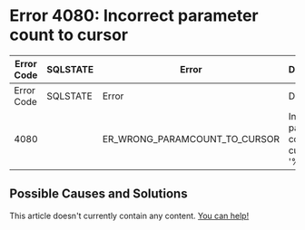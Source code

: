 
# Error 4080: Incorrect parameter count to cursor


| Error Code | SQLSTATE | Error | Description |
| --- | --- | --- | --- |
| Error Code | SQLSTATE | Error | Description |
| 4080 |  | ER_WRONG_PARAMCOUNT_TO_CURSOR | Incorrect parameter count to cursor '%-.192s' |




## Possible Causes and Solutions


This article doesn't currently contain any content. [You can help!](/kb/en/writing-and-editing-knowledge-base-articles/)

